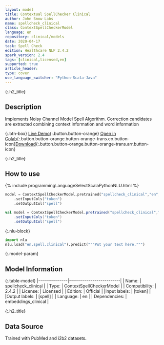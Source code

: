 ```yaml
---
layout: model
title: Contextual SpellChecker Clinical
author: John Snow Labs
name: spellcheck_clinical
class: ContextSpellCheckerModel
language: en
repository: clinical/models
date: 2020-04-17
task: Spell Check
edition: Healthcare NLP 2.4.2
spark_version: 2.4
tags: [clinical,licensed,en]
supported: true
article_header:
type: cover
use_language_switcher: "Python-Scala-Java"
---
```


{:.h2_title}
## Description
Implements Noisy Channel Model Spell Algorithm. Correction candidates are extracted combining context information and word information

{:.btn-box}
[Live Demo](https://demo.johnsnowlabs.com/healthcare/CONTEXTUAL_SPELL_CHECKER/){:.button.button-orange}
[Open in Colab](https://colab.research.google.com/github/JohnSnowLabs/spark-nlp-workshop/blob/master/tutorials/Certification_Trainings/Healthcare/6.Clinical_Context_Spell_Checker.ipynb){:.button.button-orange.button-orange-trans.co.button-icon}[Download](https://s3.amazonaws.com/auxdata.johnsnowlabs.com/clinical/models/spellcheck_clinical_en_2.4.2_2.4_1587146727460.zip){:.button.button-orange.button-orange-trans.arr.button-icon}

{:.h2_title}
## How to use 
<div class="tabs-box" markdown="1">

{% include programmingLanguageSelectScalaPythonNLU.html %}

```python
model = ContextSpellCheckerModel.pretrained("spellcheck_clinical","en","clinical/models")
	.setInputCols("token")
	.setOutputCol("spell")
```

```scala
val model = ContextSpellCheckerModel.pretrained("spellcheck_clinical","en","clinical/models")
	.setInputCols("token")
	.setOutputCol("spell")
```


{:.nlu-block}
```python
import nlu
nlu.load("en.spell.clinical").predict("""Put your text here.""")
```

</div>

{:.model-param}
## Model Information

{:.table-model}
|---------------|--------------------------|
| Name:          | spellcheck_clinical      |
| Type:   | ContextSpellCheckerModel |
| Compatibility: | 2.4.2                    |
| License:       | Licensed                 |
| Edition:       | Official               |
|Input labels:        | [token]                    |
|Output labels:       | [spell]                    |
| Language:      | en                       |
| Dependencies: | embeddings_clinical      |

{:.h2_title}
## Data Source
Trained with PubMed and i2b2 datasets.
